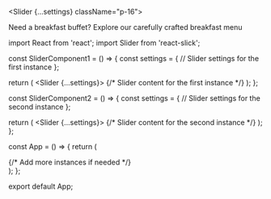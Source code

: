   
  <Slider {...settings} className="p-16">
  <p className="m-auto  text-white text-left p-16">
                Need a breakfast buffet? Explore our carefully crafted breakfast
                menu
              </p>




import React from 'react';
import Slider from 'react-slick';

const SliderComponent1 = () => {
  const settings = {
    // Slider settings for the first instance
  };

  return (
    <Slider {...settings}>
      {/* Slider content for the first instance */}
    </Slider>
  );
};

const SliderComponent2 = () => {
  const settings = {
    // Slider settings for the second instance
  };

  return (
    <Slider {...settings}>
      {/* Slider content for the second instance */}
    </Slider>
  );
};

const App = () => {
  return (
    <div>
      <SliderComponent1 />
      <SliderComponent2 />
      {/* Add more instances if needed */}
    </div>
  );
};

export default App;
